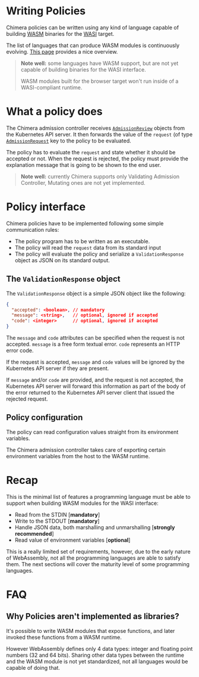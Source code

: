 # Writing Policies

Chimera policies can be written using any kind of language capable of building
[WASM](https://webassembly.org/) binaries for the [WASI](https://wasi.dev/) target.

The list of languages that can produce WASM modules is continuously evolving.
[This page](https://github.com/appcypher/awesome-wasm-langs) provides a
nice overview.

> **Note well:** some languages have WASM support, but are not yet capable
> of building binaries for the WASI interface.
>
> WASM modules built for the browser target won't run inside of a WASI-compliant
> runtime.

# What a policy does

The Chimera admission controller receives
[`AdmissionReview`](https://godoc.org/k8s.io/api/admission/v1#AdmissionReview)
objects from the Kubernetes API server. It then forwards the value of
the `request` (of type
[`AdmissionRequest`](https://godoc.org/k8s.io/api/admission/v1#AdmissionRequest)
key to the policy to be evaluated.

The policy has to evaluate the `request` and state whether it should be
accepted or not. When the request is rejected, the policy must provide the
explanation message that is going to be shown to the end user.

> **Note well:** currently Chimera supports only Validating Admission Controller,
> Mutating ones are not yet implemented.

# Policy interface

Chimera policies have to be implemented following some simple communication
rules:

  * The policy program has to be written as an executable.
  * The policy will read the `request` data from its standard input
  * The policy will evaluate the policy and serialize a `ValidationResponse`
    object as JSON on its standard output.

## The `ValidationResponse` object

The `ValidationResponse` object is a simple JSON object like the
following:

```json
{
  "accepted": <boolean>, // mandatory
  "message": <string>,   // optional, ignored if accepted
  "code": <integer>      // optional, ignored if accepted
}
```

The `message` and `code` attributes can be specified when the request
is not accepted. `message` is a free form textual error. `code`
represents an HTTP error code.

If the request is accepted, `message` and `code`
values will be ignored by the Kubernetes API server if they are
present.

If `message` and/or `code` are provided, and the request is not
accepted, the Kubernetes API server will forward this information as
part of the body of the error returned to the Kubernetes API server
client that issued the rejected request.

## Policy configuration

The policy can read configuration values straight from its environment variables.

The Chimera admission controller takes care of exporting certain environment
variables from the host to the WASM runtime.

# Recap

This is the minimal list of features a programming language must be able to
support when building WASM modules for the WASI interface:

  * Read from the STDIN [**mandatory**]
  * Write to the STDOUT [**mandatory**]
  * Handle JSON data, both marshalling and unmarshalling [**strongly recommended**]
  * Read value of environment variables [**optional**]

This is a really limited set of requirements, however, due to the early nature
of WebAssembly, not all the programming languages are able to satisfy them. The
next sections will cover the maturity level of some programming languages.

# FAQ

## Why Policies aren't implemented as libraries?

It's possible to write WASM modules that expose functions, and
later invoked these functions from a WASM runtime.

However WebAssembly defines only 4 data types: integer and floating point numbers (32 and 64 bits).
Sharing other data types between the runtime and the WASM module is not yet standardized,
not all languages would be capable of doing that.
